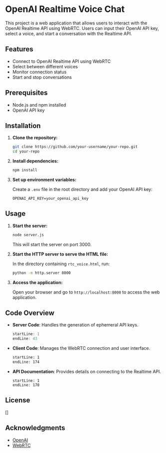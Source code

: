 # OpenAI Realtime Voice Chat

This project is a web application that allows users to interact with the OpenAI Realtime API using WebRTC. Users can input their OpenAI API key, select a voice, and start a conversation with the Realtime API.

## Features

- Connect to OpenAI Realtime API using WebRTC
- Select between different voices
- Monitor connection status
- Start and stop conversations

## Prerequisites

- Node.js and npm installed
- OpenAI API key

## Installation

1. **Clone the repository:**

   ```bash
   git clone https://github.com/your-username/your-repo.git
   cd your-repo
   ```

2. **Install dependencies:**

   ```bash
   npm install
   ```

3. **Set up environment variables:**

   Create a `.env` file in the root directory and add your OpenAI API key:

   ```
   OPENAI_API_KEY=your_openai_api_key
   ```

## Usage

1. **Start the server:**

   ```bash
   node server.js
   ```

   This will start the server on port 3000.

2. **Start the HTTP server to serve the HTML file:**

   In the directory containing `rtc_voice.html`, run:

   ```bash
   python -m http.server 8000
   ```

3. **Access the application:**

   Open your browser and go to `http://localhost:8000` to access the web application.

## Code Overview

- **Server Code**: Handles the generation of ephemeral API keys.
  ```javascript:server.js
  startLine: 1
  endLine: 43
  ```

- **Client Code**: Manages the WebRTC connection and user interface.
  ```html:rtc_voice.html
  startLine: 1
  endLine: 174
  ```

- **API Documentation**: Provides details on connecting to the Realtime API.
  ```docs/Open_ai_RTC
  startLine: 1
  endLine: 178
  ```

## License

[]

## Acknowledgments

- [OpenAI](https://openai.com/)
- [WebRTC](https://webrtc.org/)
